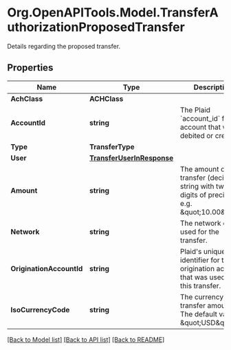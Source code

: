 # Org.OpenAPITools.Model.TransferAuthorizationProposedTransfer
Details regarding the proposed transfer.

## Properties

Name | Type | Description | Notes
------------ | ------------- | ------------- | -------------
**AchClass** | **ACHClass** |  | 
**AccountId** | **string** | The Plaid &#x60;account_id&#x60; for the account that will be debited or credited. | 
**Type** | **TransferType** |  | 
**User** | [**TransferUserInResponse**](TransferUserInResponse.md) |  | 
**Amount** | **string** | The amount of the transfer (decimal string with two digits of precision e.g. \&quot;10.00\&quot;). | 
**Network** | **string** | The network or rails used for the transfer. | 
**OriginationAccountId** | **string** | Plaid&#39;s unique identifier for the origination account that was used for this transfer. | 
**IsoCurrencyCode** | **string** | The currency of the transfer amount. The default value is \&quot;USD\&quot;. | 

[[Back to Model list]](../README.md#documentation-for-models) [[Back to API list]](../README.md#documentation-for-api-endpoints) [[Back to README]](../README.md)

